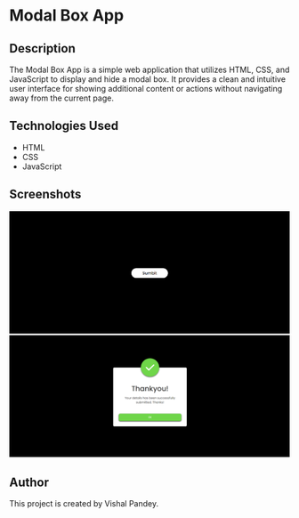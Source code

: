 # Modal Box App

## Description
The Modal Box App is a simple web application that utilizes HTML, CSS, and JavaScript to display and hide a modal box. It provides a clean and intuitive user interface for showing additional content or actions without navigating away from the current page.

## Technologies Used
- HTML
- CSS
- JavaScript



## Screenshots
![Modal Box App Screenshot -1](Sample-1.png)
![Modal Box App Screenshot -1](Sample-2.png)


## Author
This project is created by Vishal Pandey.
